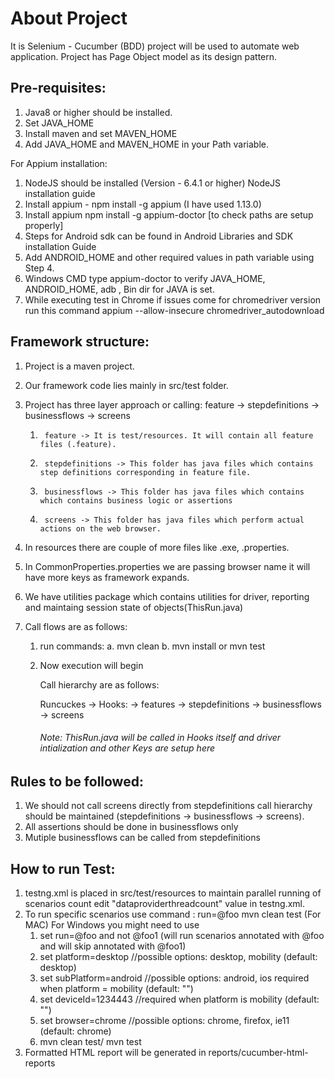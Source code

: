 
#  About Project

It is Selenium - Cucumber (BDD) project will be used to automate web application.
Project has Page Object model as its design pattern.


## Pre-requisites:

1. Java8 or higher should be installed.
2. Set JAVA_HOME
3. Install maven and set MAVEN_HOME
4. Add JAVA_HOME and MAVEN_HOME in your Path variable.

For Appium installation:

1. NodeJS should be installed (Version - 6.4.1 or higher) NodeJS installation guide
2. Install appium - npm install -g appium (I have used 1.13.0)
3. Install appium npm install -g appium-doctor [to check paths are setup properly]
4. Steps for Android sdk can be found in Android Libraries and SDK installation Guide
5. Add ANDROID_HOME and other required values in path variable using Step 4.
6. Windows CMD type appium-doctor to verify JAVA_HOME, ANDROID_HOME, adb , Bin dir for JAVA is set.
7. While executing test in Chrome if issues come for chromedriver version run this command
    appium --allow-insecure chromedriver_autodownload

## Framework structure:

1. Project is a maven project.
2. Our framework code lies mainly in src/test folder.
3. Project has three layer approach or calling:
    feature -> stepdefinitions -> businessflows -> screens

    1.      feature -> It is test/resources. It will contain all feature files (.feature).
    2.      stepdefinitions -> This folder has java files which contains step definitions corresponding in feature file.
    3.      businessflows -> This folder has java files which contains which contains business logic or assertions
    4.      screens -> This folder has java files which perform actual actions on the web browser.

4. In resources there are couple of more files like .exe, .properties.
5. In CommonProperties.properties we are passing browser name it will have more keys as framework expands.
6. We have utilities package which contains utilities for driver, reporting and maintaing session state of objects(ThisRun.java)
7. Call flows are as follows:
    1. run commands:
        a. mvn clean
        b. mvn install or mvn test
    2. Now execution will begin

        Call hierarchy are as follows:

        Runcuckes ->  Hooks:  -> features ->  stepdefinitions -> businessflows ->  screens

        ######  Note: ThisRun.java will be called in Hooks itself and driver intialization and other Keys are setup here

 ##  Rules to be followed:

 1. We should not call screens directly from stepdefinitions call hierarchy should be maintained (stepdefinitions -> businessflows -> screens).
 2. All assertions should be done in businessflows only
 3. Mutiple businessflows can be called from stepdefinitions

 ##  How to run Test:

 1. testng.xml is placed in src/test/resources to maintain parallel running of scenarios count edit "dataproviderthreadcount" value in testng.xml.
 2. To run specific scenarios use command : run=@foo mvn clean test (For MAC)
    For Windows you might need to use
    1. set run=@foo and not @foo1 (will run scenarios annotated with @foo and will skip annotated with @foo1)
    2. set platform=desktop //possible options: desktop, mobility (default: desktop)
    3. set subPlatform=android //possible options: android, ios required when platform = mobility (default: "")
    4. set deviceId=1234443 //required when platform is mobility (default: "")
    5. set browser=chrome  //possible options: chrome, firefox, ie11 (default: chrome)
    6. mvn clean test/ mvn test
  3. Formatted HTML report will be generated in reports/cucumber-html-reports  

